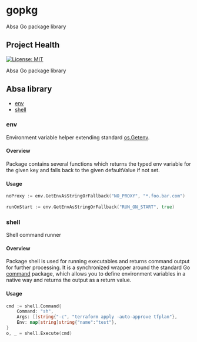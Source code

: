 # gopkg

Absa Go package library

## Project Health

[![License: MIT](https://img.shields.io/badge/License-MIT-yellow.svg)](https://opensource.org/licenses/MIT)

Absa Go package library

## Absa library

- [env](#env)
- [shell](#shell)

### env
Environment variable helper extending standard [os.Getenv](https://golang.org/pkg/os/#Getenv).
#### Overview
Package contains several functions which returns the typed env variable for the given 
key and falls back to the given defaultValue if not set.
#### Usage
```go
noProxy := env.GetEnvAsStringOrFallback("NO_PROXY", "*.foo.bar.com")
 
runOnStart := env.GetEnvAsStringOrFallback("RUN_ON_START", true)
```

### shell
Shell command runner 
#### Overview
Package shell is used for running executables and returns command output for further processing. It is a synchronized 
wrapper around the standard Go [command](https://golang.org/pkg/os/exec/#Cmd) package, which allows you to define environment variables in a native way 
and returns the output as a return value.
#### Usage
```go
cmd := shell.Command{
	Command: "sh",
	Args: []string{"-c", "terraform apply -auto-approve tfplan"},
	Env: map[string]string{"name":"test"},
}
o, _ = shell.Execute(cmd)
```
